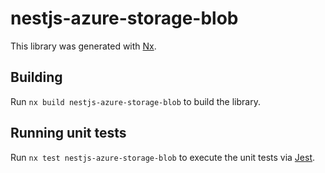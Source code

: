 # nestjs-azure-storage-blob

This library was generated with [Nx](https://nx.dev).

## Building

Run `nx build nestjs-azure-storage-blob` to build the library.

## Running unit tests

Run `nx test nestjs-azure-storage-blob` to execute the unit tests via [Jest](https://jestjs.io).
